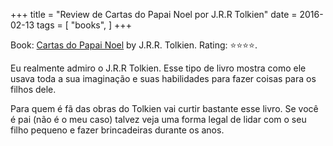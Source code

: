 +++
title = "Review de Cartas do Papai Noel por J.R.R Tolkien"
date = 2016-02-13
tags = [
    "books",
]
+++

Book: [Cartas do Papai Noel](https://www.goodreads.com/book/show/17232979) by J.R.R. Tolkien. Rating: ⭐️⭐️⭐️⭐️.

Eu realmente admiro o J.R.R Tolkien. Esse tipo de livro mostra como ele usava toda a sua imaginação e suas habilidades para fazer coisas para os filhos dele.

Para quem é fã das obras do Tolkien vai curtir bastante esse livro. Se você é pai (não é o meu caso) talvez veja uma forma legal de lidar com o seu filho pequeno e fazer brincadeiras durante os anos.
